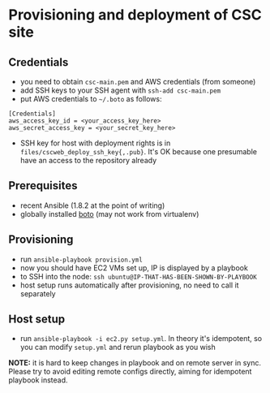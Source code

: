 # Provisioning and deployment of CSC site

## Credentials

* you need to obtain `csc-main.pem` and AWS credentials (from someone)
* add SSH keys to your SSH agent with `ssh-add csc-main.pem`
* put AWS credentials to `~/.boto` as follows:
```
[Credentials]
aws_access_key_id = <your_access_key_here>
aws_secret_access_key = <your_secret_key_here>
```
* SSH key for host with deployment rights is in
`files/cscweb_deploy_ssh_key{,.pub}`. It's OK because one presumable have an
access to the repository already

## Prerequisites

* recent Ansible (1.8.2 at the point of writing)
* globally installed [boto](https://github.com/boto/boto) (may not work from
virtualenv)

## Provisioning

* run `ansible-playbook provision.yml`
* now you should have EC2 VMs set up, IP is displayed by a playbook
* to SSH into the node: `ssh ubuntu@IP-THAT-HAS-BEEN-SHOWN-BY-PLAYBOOK`
* host setup runs automatically after provisioning, no need to call it separately

## Host setup

* run `ansible-playbook -i ec2.py setup.yml`. In theory it's idempotent, so you
can modify `setup.yml` and rerun playbook as you wish

**NOTE:** it is hard to keep changes in playbook and on remote server in
  sync. Please try to avoid editing remote configs directly, aiming for
  idempotent playbook instead.
